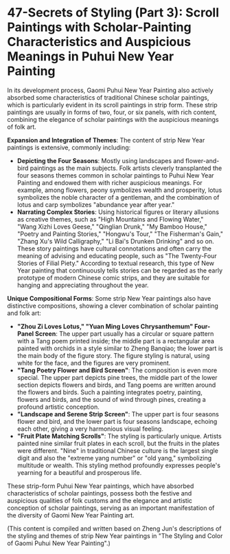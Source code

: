 
# 47-Secrets of Styling (Part 3): Scroll Paintings with Scholar-Painting Characteristics and Auspicious Meanings in Puhui New Year Painting

In its development process, Gaomi Puhui New Year Painting also actively absorbed some characteristics of traditional Chinese scholar paintings, which is particularly evident in its scroll paintings in strip form. These strip paintings are usually in forms of two, four, or six panels, with rich content, combining the elegance of scholar paintings with the auspicious meanings of folk art.

**Expansion and Integration of Themes**:
The content of strip New Year paintings is extensive, commonly including:
*   **Depicting the Four Seasons**: Mostly using landscapes and flower-and-bird paintings as the main subjects. Folk artists cleverly transplanted the four seasons themes common in scholar paintings to Puhui New Year Painting and endowed them with richer auspicious meanings. For example, among flowers, peony symbolizes wealth and prosperity, lotus symbolizes the noble character of a gentleman, and the combination of lotus and carp symbolizes "abundance year after year."
*   **Narrating Complex Stories**: Using historical figures or literary allusions as creative themes, such as "High Mountains and Flowing Water," "Wang Xizhi Loves Geese," "Qinglian Drunk," "My Bamboo House," "Poetry and Painting Stories," "Hongwu's Tour," "The Fisherman's Gain," "Zhang Xu's Wild Calligraphy," "Li Bai's Drunken Drinking" and so on. These story paintings have cultural connotations and often carry the meaning of advising and educating people, such as "The Twenty-Four Stories of Filial Piety." According to textual research, this type of New Year painting that continuously tells stories can be regarded as the early prototype of modern Chinese comic strips, and they are suitable for hanging and appreciating throughout the year.

**Unique Compositional Forms**:
Some strip New Year paintings also have distinctive compositions, showing a clever combination of scholar painting and folk art:
*   **"Zhou Zi Loves Lotus," "Yuan Ming Loves Chrysanthemum" Four-Panel Screen**: The upper part usually has a circular or square pattern with a Tang poem printed inside; the middle part is a rectangular area painted with orchids in a style similar to Zheng Banqiao; the lower part is the main body of the figure story. The figure styling is natural, using white for the face, and the figures are very prominent.
*   **"Tang Poetry Flower and Bird Screen"**: The composition is even more special. The upper part depicts pine trees, the middle part of the lower section depicts flowers and birds, and Tang poems are written around the flowers and birds. Such a painting integrates poetry, painting, flowers and birds, and the sound of wind through pines, creating a profound artistic conception.
*   **"Landscape and Serene Strip Screen"**: The upper part is four seasons flower and bird, and the lower part is four seasons landscape, echoing each other, giving a very harmonious visual feeling.
*   **"Fruit Plate Matching Scrolls"**: The styling is particularly unique. Artists painted nine similar fruit plates in each scroll, but the fruits in the plates were different. "Nine" in traditional Chinese culture is the largest single digit and also the "extreme yang number" or "old yang," symbolizing multitude or wealth. This styling method profoundly expresses people's yearning for a beautiful and prosperous life.

These strip-form Puhui New Year paintings, which have absorbed characteristics of scholar paintings, possess both the festive and auspicious qualities of folk customs and the elegance and artistic conception of scholar paintings, serving as an important manifestation of the diversity of Gaomi New Year Painting art.

(This content is compiled and written based on Zheng Jun's descriptions of the styling and themes of strip New Year paintings in "The Styling and Color of Gaomi Puhui New Year Painting".)
